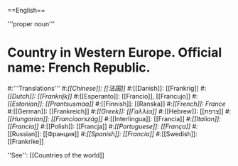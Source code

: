 ==English==

'''proper noun'''

# Country in Western Europe. Official name: French Republic.
#:'''Translations'''
#:*[[Chinese]]: [[法国]]
#:*[[Danish]]: [[Frankrig]]
#:*[[Dutch]]: [[Frankrijk]]
#:*[[Esperanto]]: [[Francio]], [[Francujo]]
#:*[[Estonian]]: [[Prantsusmaa]]
#:*[[Finnish]]: [[Ranska]]
#:*[[French]]: France
#:*[[German]]: [[Frankreich]]
#:*[[Greek]]: [[Γαλλία]]
#:*[[Hebrew]]: [[צרפת]]
#:*[[Hungarian]]: [[Franciaország]]
#:*[[Interlingua]]: [[Francia]]
#:*[[Italian]]: [[Francia]]
#:*[[Polish]]: [[Francja]]
#:*[[Portuguese]]: [[França]]
#:*[[Russian]]: [[Франция]]
#:*[[Spanish]]: [[Francia]]
#:*[[Swedish]]: [[Frankrike]]

''See'': [[Countries of the world]]
